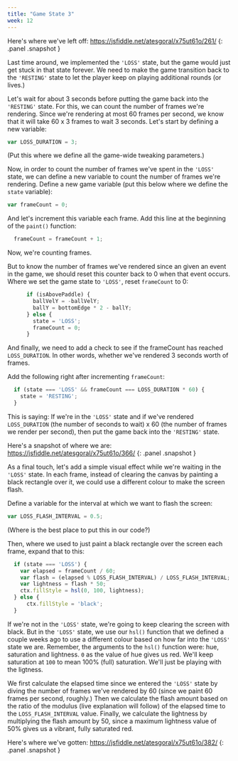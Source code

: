 ```yaml
---
title: "Game State 3"
week: 12
---
```


Here's where we've left off: <https://jsfiddle.net/atesgoral/x75ut61o/261/>
{: .panel .snapshot }

Last time around, we implemented the `'LOSS'` state, but the game would just get stuck in that state forever. We need to make the game transition back to the `'RESTING'` state to let the player keep on playing additional rounds (or lives.)

Let's wait for about 3 seconds before putting the game back into the `'RESTING'` state. For this, we can count the number of frames we're rendering. Since we're rendering at most 60 frames per second, we know that it will take 60 x 3 frames to wait 3 seconds. Let's start by defining a new variable:

```js
var LOSS_DURATION = 3;
```

(Put this where we define all the game-wide tweaking parameters.)

Now, in order to count the number of frames we've spent in the `'LOSS'` state, we can define a new variable to count the number of frames we're rendering. Define a new game variable (put this below where we define the `state` variable):

```js
var frameCount = 0;
```

And let's increment this variable each frame. Add this line at the beginning of the `paint()` function:

```js
  frameCount = frameCount + 1;
```

Now, we're counting frames.

But to know the number of frames we've rendered since an given an event in the game, we should reset this counter back to 0 when that event occurs. Where we set the game state to `'LOSS'`, reset `frameCount` to 0:

```js
      if (isAbovePaddle) {
        ballVelY = -ballVelY;
        ballY = bottomEdge * 2 - ballY;
      } else {
        state = 'LOSS';
        frameCount = 0;
      }
```

And finally, we need to add a check to see if the frameCount has reached `LOSS_DURATION`. In other words, whether we've rendered 3 seconds worth of frames.

Add the following right after incrementing `frameCount`:

```js
  if (state === 'LOSS' && frameCount === LOSS_DURATION * 60) {
    state = 'RESTING';
  }
```

This is saying: If we're in the `'LOSS'` state and if we've rendered `LOSS_DURATION` (the number of seconds to wait) x 60 (the number of frames we render per second), then put the game back into the `'RESTING'` state.

Here's a snapshot of where we are: <https://jsfiddle.net/atesgoral/x75ut61o/366/>
{: .panel .snapshot }

As a final touch, let's add a simple visual effect while we're waiting in the `'LOSS'` state. In each frame, instead of clearing the canvas by painting a black rectangle over it, we could use a different colour to make the screen flash.

Define a variable for the interval at which we want to flash the screen:

```js
var LOSS_FLASH_INTERVAL = 0.5;
```

(Where is the best place to put this in our code?)

Then, where we used to just paint a black rectangle over the screen each frame, expand that to this:

```js
  if (state === 'LOSS') {
  	var elapsed = frameCount / 60;
  	var flash = (elapsed % LOSS_FLASH_INTERVAL) / LOSS_FLASH_INTERVAL;
    var lightness = flash * 50;
  	ctx.fillStyle = hsl(0, 100, lightness);
  } else {
	  ctx.fillStyle = 'black';
  }
```

If we're not in the `'LOSS'` state, we're going to keep clearing the screen with black. But in the `'LOSS'` state, we use our `hsl()` function that we defined a couple weeks ago to use a different colour based on how far into the `'LOSS'` state we are. Remember, the arguments to the `hsl()` function were: hue, saturation and lightness. `0` as the value of hue gives us red. We'll keep saturation at `100` to mean 100% (full) saturation. We'll just be playing with the ligtness.

We first calculate the elapsed time since we entered the `'LOSS'` state by diving the number of frames we've rendered by 60 (since we paint 60 frames per second, roughly.) Then we calculate the flash amount based on the ratio of the modulus (live explanation will follow) of the elapsed time to the `LOSS_FLASH_INTERVAL` value. Finally, we calculate the lightness by multiplying the flash amount by 50, since a maximum lightness value of 50% gives us a vibrant, fully saturated red.

Here's where we've gotten: <https://jsfiddle.net/atesgoral/x75ut61o/382/>
{: .panel .snapshot }
